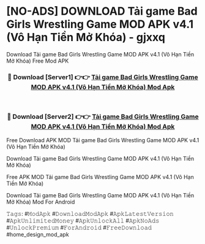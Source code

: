 # [NO-ADS] DOWNLOAD Tải game Bad Girls Wrestling Game MOD APK v4.1 (Vô Hạn Tiền Mở Khóa) - gjxxq
Download Tải game Bad Girls Wrestling Game MOD APK v4.1 (Vô Hạn Tiền Mở Khóa) Free Mod APK

<div align="center">
<h3>🔴 Download [Server1] 👉👉 <a href="https://apk-comot.site?title=Tải_game_Bad_Girls_Wrestling_Game_MOD_APK_v4.1_(Vô_Hạn_Tiền_Mở_Khóa)">Tải game Bad Girls Wrestling Game MOD APK v4.1 (Vô Hạn Tiền Mở Khóa) Mod Apk</a></h3><br>

<h3>🔴 Download [Server2] 👉👉 <a href="https://apk-comot.site?title=Tải_game_Bad_Girls_Wrestling_Game_MOD_APK_v4.1_(Vô_Hạn_Tiền_Mở_Khóa)">Tải game Bad Girls Wrestling Game MOD APK v4.1 (Vô Hạn Tiền Mở Khóa) Mod Apk</a></h3>
</div>


Free Download APK MOD Tải game Bad Girls Wrestling Game MOD APK v4.1 (Vô Hạn Tiền Mở Khóa)

Download Tải game Bad Girls Wrestling Game MOD APK v4.1 (Vô Hạn Tiền Mở Khóa) 

Free APK MOD Tải game Bad Girls Wrestling Game MOD APK v4.1 (Vô Hạn Tiền Mở Khóa) 

Download Tải game Bad Girls Wrestling Game MOD APK v4.1 (Vô Hạn Tiền Mở Khóa) Mod For Android

𝚃𝚊𝚐𝚜: #𝙼𝚘𝚍𝙰𝚙𝚔 #𝙳𝚘𝚠𝚗𝚕𝚘𝚊𝚍𝙼𝚘𝚍𝙰𝚙𝚔 #𝙰𝚙𝚔𝙻𝚊𝚝𝚎𝚜𝚝𝚅𝚎𝚛𝚜𝚒𝚘𝚗 #𝙰𝚙𝚔𝚄𝚗𝚕𝚒𝚖𝚒𝚝𝚎𝚍𝙼𝚘𝚗𝚎𝚢 #𝙰𝚙𝚔𝚄𝚗𝚕𝚘𝚌𝚔𝙰𝚕𝚕 #𝙰𝚙𝚔𝙽𝚘𝙰𝚍𝚜 #𝚄𝚗𝚕𝚘𝚌𝚔𝙿𝚛𝚎𝚖𝚒𝚞𝚖 #𝙵𝚘𝚛𝙰𝚗𝚍𝚛𝚘𝚒𝚍 #𝙵𝚛𝚎𝚎𝙳𝚘𝚠𝚗𝚕𝚘𝚊𝚍 #home_design_mod_apk